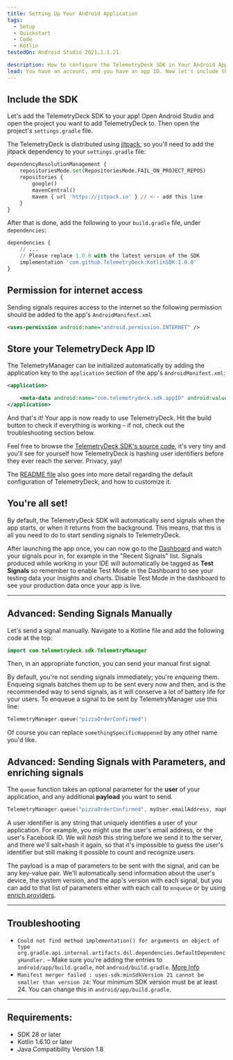 ```yaml
---
title: Setting Up Your Android Application
tags:
  - Setup
  - Quickstart
  - Code
  - Kotlin
testedOn: Android Studio 2021.1.1.21

description: How to configure the TelemetryDeck SDK in Your Android Application
lead: You have an account, and you have an app ID. Now let's include the TelemetryClient Kotlin Package in your application.
---
```


## Include the SDK

Let's add the TelemetryDeck SDK to your app! Open Android Studio and open the project you want to add TelemetryDeck to. Then open the project's `settings.gradle` file.

The TelemetryDeck is distributed using [jitpack](https://jitpack.io/), so you'll need to add the jitpack dependency to your `settings.gradle` file:

```python
dependencyResolutionManagement {
    repositoriesMode.set(RepositoriesMode.FAIL_ON_PROJECT_REPOS)
    repositories {
        google()
        mavenCentral()
        maven { url 'https://jitpack.io' } // <-- add this line
    }
}
```

After that is done, add the following to your `build.gradle` file, under `dependencies`:

```python
dependencies {
    // ...
    // Please replace 1.0.0 with the latest version of the SDK
    implementation 'com.github.TelemetryDeck:KotlinSDK:1.0.0'
}
```

## Permission for internet access

Sending signals requires access to the internet so the following permission should be added to the app's `AndroidManifest.xml`

```xml
<uses-permission android:name="android.permission.INTERNET" />
```

## Store your TelemetryDeck App ID

The TelemetryManager can be initialized automatically by adding the application key to the `application` section of the app's `AndroidManifest.xml`:

```xml
<application>

    <meta-data android:name="com.telemetrydeck.sdk.appID" android:value="XXXXXXXX-XXXX-XXXX-XXXX-XXXXXXXXXXXX" />
</application>
```

And that's it! Your app is now ready to use TelemetryDeck. Hit the build button to check if everything is working – if not, check out the troubleshooting section below.

Feel free to browse the [TelemetryDeck SDK's source code](https://github.com/TelemetryDeck/KotlinSDK), it's very tiny and you'll see for yourself how TelemetryDeck is hashing user identifiers before they ever reach the server. Privacy, yay!

The [README file](https://github.com/TelemetryDeck/KotlinSDK/blob/main/README.md) also goes into more detail regarding the default configuration of TelemetryDeck, and how to customize it.

## You're all set!

By default, the TelemetryDeck SDK will automatically send signals when the app starts, or when it returns from the background. This means, that this is all you need to do to start sending signals to TelemetryDeck.

After launching the app once, you can now go to the [Dashboard](https://dashboard.telemetrydeck.com/) and watch your signals pour in, for example in the "Recent Signals" list. Signals produced while working in your IDE will automatically be tagged as **Test Signals** so remember to enable Test Mode in the Dashboard to see your testing data your Insights and charts. Disable Test Mode in the dashboard to see your production data once your app is live.

---

## Advanced: Sending Signals Manually

Let's send a signal manually. Navigate to a Kotline file and add the following code at the top:

```kotlin
import com.telemetrydeck.sdk.TelemetryManager
```

Then, in an appropriate function, you can send your manual first signal.

By default, you're not sending signals immediately; you're _enqueing_ them. Enqueing signals batches them up to be sent every now and then, and is the recommended way to send signals, as it will conserve a lot of battery life for your users. To enqueue a signal to be sent by TelemetryManager use this line:

```kotlin
TelemetryManager.queue("pizzaOrderConfirmed")
```

Of course you can replace `somethingSpecificHappened` by any other name you'd like.

## Advanced: Sending Signals with Parameters, and enriching signals

The `queue` function takes an optional parameter for the **user** of your application, and any additional **payload** you want to send.

```kotlin
TelemetryManager.queue("pizzaOrderConfirmed", myUser.emailAddress, mapOf("pizzaType" to "hawaii"))
```

A user identifier is any string that uniquely identifies a user of your application. For example, you might use the user's email address, or the user's Facebook ID. We will _hash_ this string before we send it to the server, and there we'll salt+hash it again, so that it's impossible to guess the user's identifier but still making it possible to count and recognize users.

The payload is a map of parameters to be sent with the signal, and can be any key-value pair. We'll automatically send information about the user's device, the system version, and the app's version with each signal, but you can add to that list of parameters either with each call to `enqueue` or by using [enrich providers](https://github.com/TelemetryDeck/KotlinSDK#custom-telemetry).

---

## Troubleshooting

- `Could not find method implementation() for arguments on object of type org.gradle.api.internal.artifacts.dsl.dependencies.DefaultDependencyHandler.` – Make sure you're adding the entries to `android/app/build.gradle`, not `android/build.gradle`. [More Info](https://stackoverflow.com/questions/45615474/gradle-error-could-not-find-method-implementation-for-arguments-com-android)
- `Manifest merger failed : uses-sdk:minSdkVersion 21 cannot be smaller than version 24`: Your minimum SDK version must be at least 24. You can change this in `android/app/build.gradle`.

---

## Requirements:

- SDK 28 or later
- Kotlin 1.6.10 or later
- Java Compatibility Version 1.8
